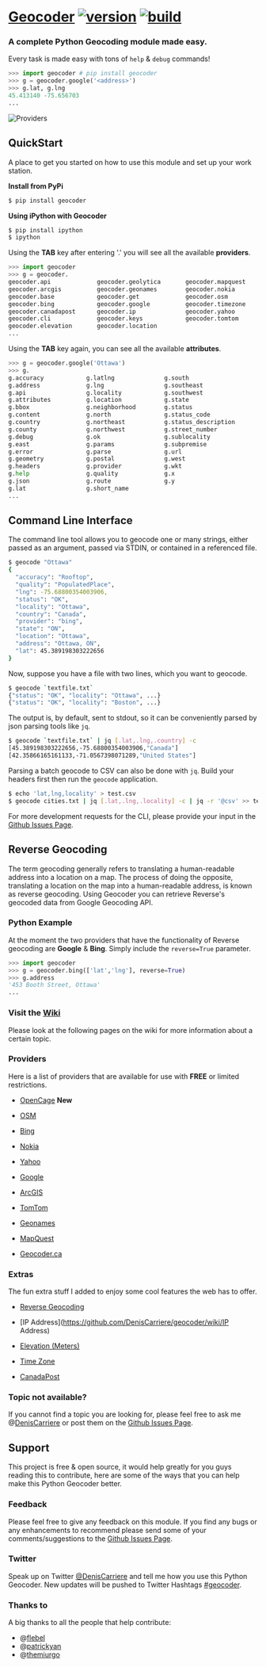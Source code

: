# [Geocoder](https://github.com/DenisCarriere/geocoder) [![version](https://badge.fury.io/py/geocoder.png)](http://badge.fury.io/py/geocoder) [![build](https://travis-ci.org/DenisCarriere/geocoder.png?branch=master)](https://travis-ci.org/DenisCarriere/geocoder)

### A complete Python Geocoding module made easy.

Every task is made easy with tons of ``help`` & ``debug`` commands!

```python
>>> import geocoder # pip install geocoder
>>> g = geocoder.google('<address>')
>>> g.lat, g.lng
45.413140 -75.656703
...
```

![Providers](https://pbs.twimg.com/media/Bqi8kThCUAAboo0.png)

## QuickStart

A place to get you started on how to use this module and set up your work station.

**Install from PyPi**
```bash
$ pip install geocoder
```

**Using iPython with Geocoder**
```bash
$ pip install ipython
$ ipython
```

Using the **TAB** key after entering '.' you will see all the available **providers**.

```python
>>> import geocoder
>>> g = geocoder.
geocoder.api             geocoder.geolytica       geocoder.mapquest
geocoder.arcgis          geocoder.geonames        geocoder.nokia
geocoder.base            geocoder.get             geocoder.osm
geocoder.bing            geocoder.google          geocoder.timezone
geocoder.canadapost      geocoder.ip              geocoder.yahoo
geocoder.cli             geocoder.keys            geocoder.tomtom
geocoder.elevation       geocoder.location 
...       
```

Using the **TAB** key again, you can see all the available **attributes**.

```python
>>> g = geocoder.google('Ottawa')
>>> g.
g.accuracy            g.latlng              g.south
g.address             g.lng                 g.southeast
g.api                 g.locality            g.southwest
g.attributes          g.location            g.state
g.bbox                g.neighborhood        g.status
g.content             g.north               g.status_code
g.country             g.northeast           g.status_description
g.county              g.northwest           g.street_number
g.debug               g.ok                  g.sublocality
g.east                g.params              g.subpremise
g.error               g.parse               g.url
g.geometry            g.postal              g.west
g.headers             g.provider            g.wkt
g.help                g.quality             g.x
g.json                g.route               g.y
g.lat                 g.short_name
...    
```

## Command Line Interface

The command line tool allows you to geocode one or many strings, either
passed as an argument, passed via STDIN, or contained in a referenced file.

```bash
$ geocode "Ottawa"
{
  "accuracy": "Rooftop",
  "quality": "PopulatedPlace",
  "lng": -75.68800354003906,
  "status": "OK",
  "locality": "Ottawa",
  "country": "Canada",
  "provider": "bing",
  "state": "ON",
  "location": "Ottawa",
  "address": "Ottawa, ON",
  "lat": 45.389198303222656
}
```

Now, suppose you have a file with two lines, which you want to geocode.

```bash
$ geocode `textfile.txt`
{"status": "OK", "locality": "Ottawa", ...}
{"status": "OK", "locality": "Boston", ...}
```

The output is, by default, sent to stdout, so it can be conveniently parsed
by json parsing tools like `jq`.

```bash
$ geocode `textfile.txt` | jq [.lat,.lng,.country] -c
[45.389198303222656,-75.68800354003906,"Canada"]
[42.35866165161133,-71.0567398071289,"United States"]
```

Parsing a batch geocode to CSV can also be done with `jq`. Build your headers first then run the `geocode` application.

```bash
$ echo 'lat,lng,locality' > test.csv
$ geocode cities.txt | jq [.lat,.lng,.locality] -c | jq -r '@csv' >> test.csv
```

For more development requests for the CLI, please provide your input in the [Github Issues Page](https://github.com/DenisCarriere/geocoder/issues).


## Reverse Geocoding

The term geocoding generally refers to translating a human-readable address into
a location on a map. The process of doing the opposite, translating a location
on the map into a human-readable address, is known as reverse geocoding.
Using Geocoder you can retrieve Reverse's geocoded data from Google Geocoding API.

### Python Example

At the moment the two providers that have the functionality of Reverse geocoding are **Google** & **Bing**. Simply include the `reverse=True` parameter.

```python
>>> import geocoder
>>> g = geocoder.bing(['lat','lng'], reverse=True)
>>> g.address
'453 Booth Street, Ottawa'
...
```


### Visit the [Wiki](https://github.com/DenisCarriere/geocoder/wiki/)

Please look at the following pages on the wiki for more information about a certain topic.

### Providers
Here is a list of providers that are available for use with **FREE** or limited restrictions.

- [OpenCage](https://github.com/DenisCarriere/geocoder/wiki/OpenCage) **New**

- [OSM](https://github.com/DenisCarriere/geocoder/wiki/OSM)

- [Bing](https://github.com/DenisCarriere/geocoder/wiki/Bing)

- [Nokia](https://github.com/DenisCarriere/geocoder/wiki/Nokia)

- [Yahoo](https://github.com/DenisCarriere/geocoder/wiki/Yahoo)

- [Google](https://github.com/DenisCarriere/geocoder/wiki/Google)

- [ArcGIS](https://github.com/DenisCarriere/geocoder/wiki/ArcGIS)

- [TomTom](https://github.com/DenisCarriere/geocoder/wiki/TomTom)

- [Geonames](https://github.com/DenisCarriere/geocoder/wiki/Geonames)

- [MapQuest](https://github.com/DenisCarriere/geocoder/wiki/MapQuest)

- [Geocoder.ca](https://github.com/DenisCarriere/geocoder/wiki/Geocoder.ca)

### Extras

The fun extra stuff I added to enjoy some cool features the web has to offer.

- [Reverse Geocoding](https://github.com/DenisCarriere/geocoder/wiki/Reverse)

- [IP Address](https://github.com/DenisCarriere/geocoder/wiki/IP Address)

- [Elevation (Meters)](https://github.com/DenisCarriere/geocoder/wiki/Elevation)

- [Time Zone](https://github.com/DenisCarriere/geocoder/wiki/TimeZone)

- [CanadaPost](https://github.com/DenisCarriere/geocoder/wiki/CanadaPost)


### Topic not available?

If you cannot find a topic you are looking for, please feel free to ask me @[DenisCarriere](https://github.com/DenisCarriere) or post them on the [Github Issues Page](https://github.com/DenisCarriere/geocoder/issues).

## Support

This project is free & open source, it would help greatly for you guys reading this to contribute, here are some of the ways that you can help make this Python Geocoder better.

### Feedback

Please feel free to give any feedback on this module. If you find any bugs or any enhancements to recommend please send some of your comments/suggestions to the [Github Issues Page](https://github.com/DenisCarriere/geocoder/issues).

### Twitter

Speak up on Twitter [@DenisCarriere](https://twitter.com/DenisCarriere) and tell me how you use this Python Geocoder. New updates will be pushed to Twitter Hashtags [#geocoder](https://twitter.com/search?q=%23geocoder).

### Thanks to

A big thanks to all the people that help contribute: 

* @[flebel](https://github.com/flebel)
* @[patrickyan](https://github.com/patrickyan)
* @[themiurgo](https://github.com/themiurgo)
